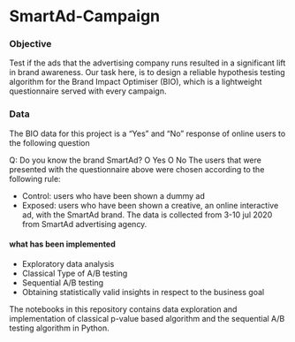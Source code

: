 # SmartAd-Campaign


### Objective
Test if the ads that the advertising company runs resulted in a significant lift in brand awareness. Our task here, is to design a reliable hypothesis testing algorithm for the Brand Impact Optimiser (BIO), which is a lightweight questionnaire served with every campaign.


### Data

The BIO data for this project is a “Yes” and “No” response of online users to the following question

Q: Do you know the brand SmartAd? O Yes O No The users that were presented with the questionnaire above were chosen according to the following rule:

* Control: users who have been shown a dummy ad 
* Exposed: users who have been shown a creative, an online interactive ad, with the SmartAd brand. 
The data is collected from 3-10 jul 2020 from SmartAd  advertising agency.


#### what has been implemented
* Exploratory data analysis
* Classical Type of A/B testing 
* Sequential A/B testing
* Obtaining statistically valid insights in respect to the business goal


The notebooks in this repository contains data exploration and implementation of classical p-value based algorithm and the sequential A/B testing algorithm in Python.  

